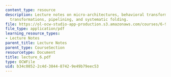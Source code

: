 ```yaml
---
content_type: resource
description: Lecture notes on micro-architectures, behavioral transformations, algebraic
  transformations, pipelining, and systematic folding.
file: https://ol-ocw-studio-app-production.s3.amazonaws.com/courses/6-973-communication-system-design-spring-2006/b34c08522c4d384487429e49b79eec53_lecture_6.pdf
file_type: application/pdf
learning_resource_types:
- Lecture Notes
parent_title: Lecture Notes
parent_type: CourseSection
resourcetype: Document
title: lecture_6.pdf
type: OCWFile
uid: b34c0852-2c4d-3844-8742-9e49b79eec53
---
```

